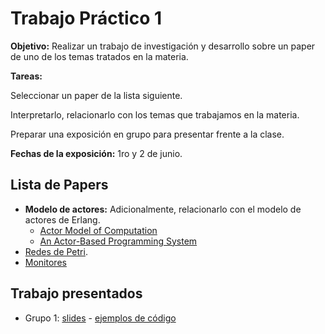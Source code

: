 # Trabajo Práctico 1

**Objetivo:** Realizar un trabajo de investigación y desarrollo sobre un paper de uno de los temas tratados en la materia.

**Tareas:**

Seleccionar un paper de la lista siguiente.

Interpretarlo, relacionarlo con los temas que trabajamos en la materia.

Preparar una exposición en grupo para presentar frente a la clase.

**Fechas de la exposición:** 1ro y 2 de junio.

## Lista de Papers

* **Modelo de actores:** Adicionalmente, relacionarlo con el modelo de actores de Erlang.
  * [Actor Model of Computation](./tp1/Actor_Model_of_Computation_1008.1459v8.pdf)
  * [An Actor-Based Programming System](./tp1/An_Actor-Based_Programming_System.pdf)
* [Redes de Petri](./tp1/IJPP.pdf).
* [Monitores](./tp1/Hoare78.pdf)

## Trabajo presentados

* Grupo 1: [slides](./tp1/presentaciones/grupo1_Redes_de_Petri.pdf) - [ejemplos de código](./tp1/presentaciones/grupo1_ejemplos_codigo.tar.bz2)
